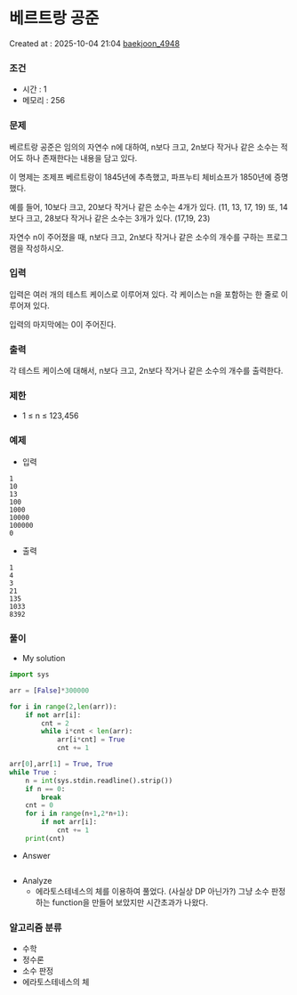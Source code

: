 # 베르트랑 공준
Created at : 2025-10-04 21:04
[baekjoon_4948](https://www.acmicpc.net/problem/4948)
### 조건
- 시간 : 1
- 메모리 : 256
### 문제
베르트랑 공준은 임의의 자연수 n에 대하여, n보다 크고, 2n보다 작거나 같은 소수는 적어도 하나 존재한다는 내용을 담고 있다.

이 명제는 조제프 베르트랑이 1845년에 추측했고, 파프누티 체비쇼프가 1850년에 증명했다.

예를 들어, 10보다 크고, 20보다 작거나 같은 소수는 4개가 있다. (11, 13, 17, 19) 또, 14보다 크고, 28보다 작거나 같은 소수는 3개가 있다. (17,19, 23)

자연수 n이 주어졌을 때, n보다 크고, 2n보다 작거나 같은 소수의 개수를 구하는 프로그램을 작성하시오.
### 입력
입력은 여러 개의 테스트 케이스로 이루어져 있다. 각 케이스는 n을 포함하는 한 줄로 이루어져 있다.

입력의 마지막에는 0이 주어진다.
### 출력
각 테스트 케이스에 대해서, n보다 크고, 2n보다 작거나 같은 소수의 개수를 출력한다.
### 제한
-  1 ≤ n ≤ 123,456
### 예제
- 입력
```
1
10
13
100
1000
10000
100000
0
```
- 출력
```
1
4
3
21
135
1033
8392
``` 

### 풀이
- My solution
```python
import sys

arr = [False]*300000

for i in range(2,len(arr)):
    if not arr[i]:
        cnt = 2
        while i*cnt < len(arr):
            arr[i*cnt] = True
            cnt += 1

arr[0],arr[1] = True, True
while True :
    n = int(sys.stdin.readline().strip())
    if n == 0:
        break
    cnt = 0
    for i in range(n+1,2*n+1):
        if not arr[i]:
            cnt += 1
    print(cnt)
```

- Answer
```python

```

- Analyze
	- 에라토스테네스의 체를 이용하여 풀었다. (사실상 DP 아닌가?) 그냥 소수 판정하는 function을 만들어 보았지만 시간초과가 나왔다.
### 알고리즘 분류
- 수학
- 정수론
- 소수 판정
- 에라토스테네스의 체